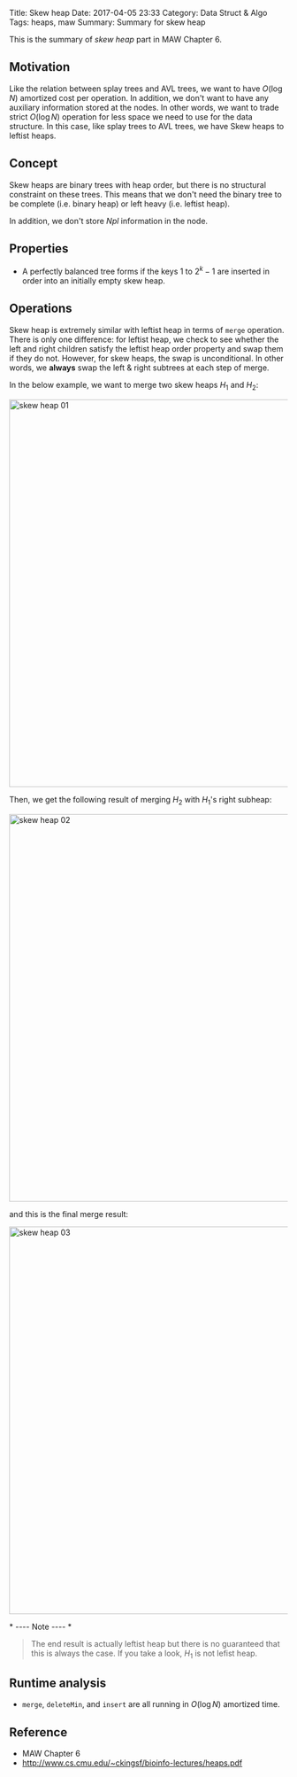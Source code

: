 Title: Skew heap
Date: 2017-04-05 23:33
Category: Data Struct & Algo
Tags: heaps, maw
Summary: Summary for skew heap

This is the summary of *skew heap* part in MAW Chapter 6.

## Motivation

Like the relation between splay trees and AVL trees, we want to have 
$O(\log N)$ amortized cost per operation. In addition, we don't want
to have any auxiliary information stored at the nodes. In other words,
we want to trade strict $O(\log N)$ operation for less space we need 
to use for the data structure. In this case,
like splay trees to AVL trees, we have Skew heaps to leftist heaps.

## Concept

Skew heaps are binary trees with heap order, but there is no structural constraint
on these trees. This means that we don't need the binary tree to be complete 
(i.e. binary heap) or left heavy (i.e. leftist heap).

In addition, we don't store $Npl$ information in the node.

## Properties

- A perfectly balanced tree forms if the keys $1$ to $2^k-1$ are inserted in order
into an initially empty skew heap.

## Operations

Skew heap is extremely similar with leftist heap in terms of `merge` operation. 
There is only one difference: for leftist heap, we check to see whether the 
left and right children satisfy the leftist heap order property and swap them
if they do not. However, for skew heaps, the swap is unconditional. In other words,
we **always** swap the left & right subtrees at each step of merge. 

In the below example, we want to merge two skew heaps $H_1$ and $H_2$:

<img src="/images/skew-heap-01.PNG" alt="skew heap 01" style="width: 700px;"/>

Then, we get the following result of merging $H_2$ with $H_1$'s right subheap:

<img src="/images/skew-heap-02.PNG" alt="skew heap 02" style="width: 700px;"/>

and this is the final merge result:

<img src="/images/skew-heap-03.PNG" alt="skew heap 03" style="width: 700px;"/>

\* ---- Note ---- *

> The end result is actually leftist heap but there is no guaranteed that this is
> always the case. If you take a look, $H_1$ is not lefist heap.

## Runtime analysis

- `merge`, `deleteMin`, and `insert` are all running in $O(\log N)$ amortized time.

## Reference

- MAW Chapter 6
- http://www.cs.cmu.edu/~ckingsf/bioinfo-lectures/heaps.pdf